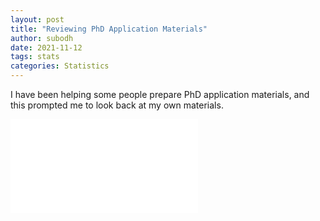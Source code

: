 ```yaml
---
layout: post
title: "Reviewing PhD Application Materials"
author: subodh
date: 2021-11-12
tags: stats
categories: Statistics
---
```

    
I have been helping some people prepare PhD application materials, and this prompted me to look back at my own materials. 

<embed src="../assets/selukar_UW_Purpose.pdf" type="application/pdf">
